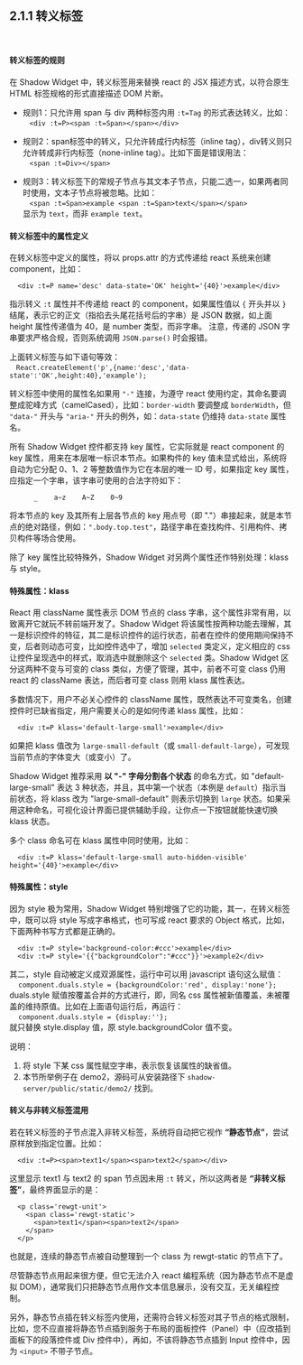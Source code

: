 2.1.1 转义标签
-------------------

&nbsp;

#### 转义标签的规则

在 Shadow Widget 中，转义标签用来替换 react 的 JSX 描述方式，以符合原生 HTML 标签规格的形式直接描述 DOM 片断。

- 规则1：只允许用 span 与 div 两种标签内用 `:t=Tag` 的形式表达转义，比如：   
&nbsp;&nbsp; `<div :t=P><span :t=Span></span></div>`

- 规则2：span标签中的转义，只允许转成行内标签（inline tag），div转义则只允许转成非行内标签（none-inline tag）。比如下面是错误用法：   
&nbsp;&nbsp; `<span :t=Div></span>`

- 规则3：转义标签下的常规子节点与其文本子节点，只能二选一，如果两者同时使用，文本子节点将被忽略。比如：   
&nbsp;&nbsp; `<span :t=Span>example <span :t=Span>text</span></span>`   
显示为 `text`，而非 `example text`。

#### 转义标签中的属性定义

在转义标签中定义的属性，将以 props.attr 的方式传递给 react 系统来创建 component，比如：

```
  <div :t=P name='desc' data-state='OK' height='{40}'>example</div>
```

指示转义 `:t` 属性并不传递给 react 的 component，如果属性值以 `{` 开头并以 `}` 结尾，表示它的正文（指掐去头尾花括号后的字串）是 JSON 数据，如上面 height 属性传递值为 40，是 number 类型，而非字串。 注意，传递的 JSON 字串要求严格合规，否则系统调用 `JSON.parse()` 时会报错。

上面转义标签与如下语句等效：   
&nbsp;&nbsp; `React.createElement('p',{name:'desc','data-state':'OK',height:40},'example');`

转义标签中使用的属性名如果用 `"-"` 连接，为遵守 react 使用约定，其命名要调整成驼峰方式（camelCased），比如：`border-width` 要调整成 `borderWidth`，但 `"data-"` 开头与 `"aria-"` 开头的例外，如：`data-state` 仍维持 `data-state` 属性名。

所有 Shadow Widget 控件都支持 key 属性，它实际就是 react component 的 key 属性，用来在本层唯一标识本节点。如果构件的 key 值未显式给出，系统将自动为它分配 0、1、2 等整数值作为它在本层的唯一 ID 号，如果指定 key 属性，应指定一个字串，该字串可使用的合法字符如下：

```
      _    a~z    A~Z    0~9
```

将本节点的 key 及其所有上层各节点的 key 用点号（即 "."）串接起来，就是本节点的绝对路径，例如：`".body.top.test"`，路径字串在查找构件、引用构件、拷贝构件等场合使用。

除了 key 属性比较特殊外，Shadow Widget 对另两个属性还作特别处理：klass 与 style。

#### 特殊属性：klass

React 用 className 属性表示 DOM 节点的 class 字串，这个属性非常有用，以致离开它就玩不转前端开发了。Shadow Widget 将该属性按两种功能去理解，其一是标识控件的特征，其二是标识控件的运行状态，前者在控件的使用期间保持不变，后者则动态可变，比如控件选中了，增加 `selected`  类定义，定义相应的 css 让控件呈现选中的样式，取消选中就删除这个 `selected` 类。Shadow Widget 区分这两种不变与可变的 class 类似，方便了管理，其中，前者不可变 class 仍用 react 的 className 表达，而后者可变 class 则用 klass 属性表达。

多数情况下，用户不必关心控件的 className 属性，既然表达不可变类名，创建控件时已缺省指定，用户需要关心的是如何传递 klass 属性，比如：

```
  <div :t=P klass='default-large-small'>example</div>
```

如果把 klass 值改为 `large-small-default`（或 `small-default-large`），可发现当前节点的字体变大（或变小）了。

Shadow Widget 推荐采用 **以 "-" 字母分割各个状态** 的命名方式，如 "default-large-small" 表达 3 种状态，并且，其中第一个状态（本例是 `default`）指示当前状态，将 klass 改为 "large-small-default" 则表示切换到 `large` 状态。如果采用这种命名，可视化设计界面已提供辅助手段，让你点一下按钮就能快速切换 klass 状态。

多个 class 命名可在 klass 属性中同时使用，比如：

```
  <div :t=P klass='default-large-small auto-hidden-visible' height='{40}'>example</div>
```

#### 特殊属性：style

因为 style 极为常用，Shadow Widget 特别增强了它的功能，其一，在转义标签中，既可以将 style 写成字串格式，也可写成 react 要求的 Object 格式，比如，下面两种书写方式都是正确的。

```
  <div :t=P style='background-color:#ccc'>example</div>
  <div :t=P style='{{"backgroundColor":"#ccc"}}'>example2</div>
```

其二，style 自动被定义成双源属性，运行中可以用 javascript 语句这么赋值：   
&nbsp;&nbsp;&nbsp; `component.duals.style = {backgroundColor:'red', display:'none'};`   
duals.style 赋值按覆盖合并的方式进行，即，同名 css 属性被新值覆盖，未被覆盖的维持原值。比如在上面语句运行后，再运行：   
&nbsp;&nbsp;&nbsp; `component.duals.style = {display:''};`    
就只替换 style.display 值，原 style.backgroundColor 值不变。

说明：   
1) 将 style 下某 css 属性赋空字串，表示恢复该属性的缺省值。   
2) 本节所举例子在 demo2，源码可从安装路径下 `shadow-server/public/static/demo2/` 找到。

#### 转义与非转义标签混用

若在转义标签的子节点混入非转义标签，系统将自动把它视作 **“静态节点”**，尝试原样放到指定位置。比如：

```
  <div :t=P><span>text1</span><span>text2</span></div>
```

这里显示 text1 与 text2 的 span 节点因未用 `:t` 转义，所以这两者是 **“非转义标签”**，最终界面显示的是：

```
  <p class='rewgt-unit'>
    <span class='rewgt-static'>
      <span>text1</span><span>text2</span>
    </span>
  </p>
```

也就是，连续的静态节点被自动整理到一个 class 为 rewgt-static 的节点下了。

尽管静态节点用起来很方便，但它无法介入 react 编程系统（因为静态节点不是虚拟 DOM），通常我们只把静态节点用作文本信息展示，没有交互，无关编程控制。

另外，静态节点插在转义标签内使用，还需符合转义标签对其子节点的格式限制，比如，您不应直接将静态节点插到服务于布局的面板控件（Panel）中（应改插到面板下的段落控件或 Div 控件中），再如，不该将静态节点插到 Input 控件中，因为 `<input>` 不带子节点。

&nbsp;
